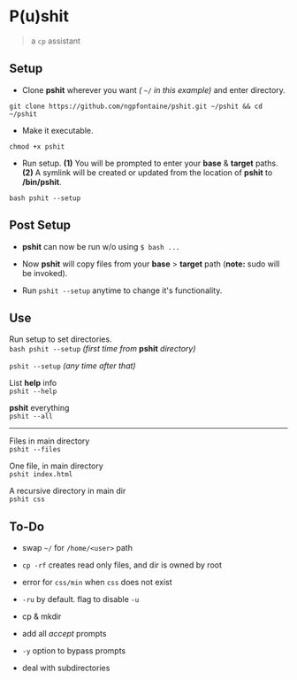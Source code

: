 # P(u)shit

> a `cp` assistant      
   
   
## Setup   

- Clone **pshit** wherever you want _(_ ` ~/ ` _in this example)_ and enter directory.
```
git clone https://github.com/ngpfontaine/pshit.git ~/pshit && cd ~/pshit
```   

- Make it executable.
```
chmod +x pshit
```   

- Run setup. **(1)** You will be prompted to enter your  **base** & **target** paths. **(2)** A symlink will be created or updated from the location of **pshit** to **/bin/pshit**.
```
bash pshit --setup
```    

## Post Setup   

- **pshit** can now be run w/o using `$ bash ...`   

- Now **pshit** will copy files from your **base** > **target** path (**note:** sudo will be invoked).   

- Run ` pshit --setup ` anytime to change it's functionality.   


## Use   

Run setup to set directories.   
`bash pshit --setup` _(first time from_ **pshit** _directory)_   

`pshit --setup` _(any time after that)_   

List **help** info   
`pshit --help`   

**pshit** everything   
`pshit --all`   

---

Files in main directory   
`pshit --files`   

One file, in main directory   
`pshit index.html`   

A recursive directory in main dir   
`pshit css`   

## To-Do   

- swap `~/` for `/home/<user>` path   

- `cp -rf` creates read only files, and dir is owned by root   

- error for `css/min` when `css` does not exist   

- `-ru` by default. flag to disable `-u`   

- cp & mkdir   

- add all _accept_ prompts   

- `-y` option to bypass prompts   

- deal with subdirectories   


